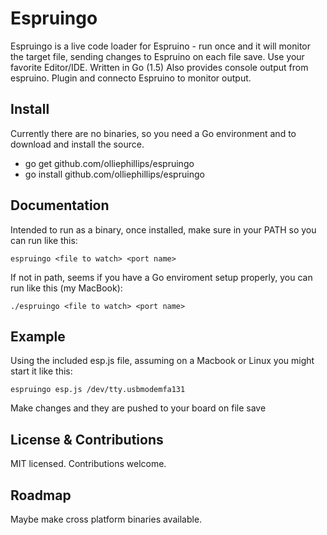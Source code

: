# Espruingo
Espruingo is a live code loader for Espruino - run once and it will monitor the target file, sending changes to Espruino on each file save. Use your favorite Editor/IDE. Written in Go (1.5)
Also provides console output from espruino. Plugin and connecto Espruino to monitor output.

## Install
Currently there are no binaries, so you need a Go environment and to download and install the source.
 - go get github.com/olliephillips/espruingo
 - go install github.com/olliephillips/espruingo

## Documentation
Intended to run as a binary, once installed, make sure in your PATH so you can run like this:
```
espruingo <file to watch> <port name>
```

If not in path, seems if you have a Go enviroment setup properly, you can run like this (my MacBook):
```
./espruingo <file to watch> <port name>

```

## Example
Using the included esp.js file, assuming on a Macbook or Linux you might start it like this:
```
espruingo esp.js /dev/tty.usbmodemfa131

```
Make changes and they are pushed to your board on file save

## License & Contributions
MIT licensed. Contributions welcome.

## Roadmap
Maybe make cross platform binaries available.